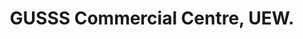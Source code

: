 ---
title: "GUSSS Commercial Centre, UEW."
url: /winneba/gusss-commercial-centre-uew/
shop: supermarket
---